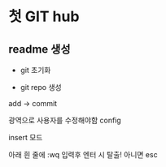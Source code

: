 # 첫 GIT hub

## readme 생성

- git 초기화

- git repo 생성

add -> commit

광역으로 사용자를 수정해야함 config

insert 모드

아래 흰 줄에 :wq 입력후 엔터 시 탈출! 아니면 esc
